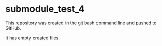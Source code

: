 # submodule_test_4

This repository was created in the git bash command line and pushed to GitHub.

It has empty created files.
